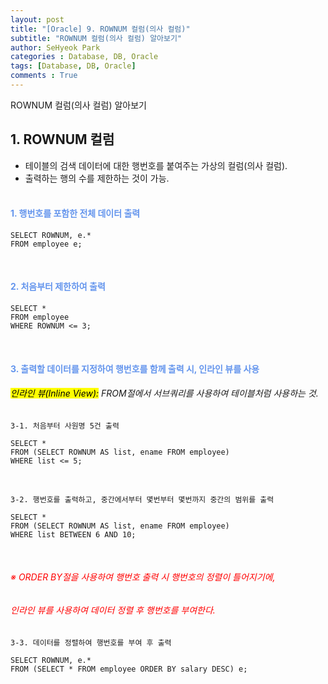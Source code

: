 ```yaml
---
layout: post
title: "[Oracle] 9. ROWNUM 컬럼(의사 컬럼)"
subtitle: "ROWNUM 컬럼(의사 컬럼) 알아보기"
author: SeHyeok Park
categories : Database, DB, Oracle
tags: [Database, DB, Oracle]
comments : True
---
```

<div id='preview' class='display-none'>
ROWNUM 컬럼(의사 컬럼) 알아보기
</div>

## 1. ROWNUM 컬럼
- 테이블의 검색 데이터에 대한 행번호를 붙여주는 가상의 컬럼(의사 컬럼).
- 출력하는 행의 수를 제한하는 것이 가능.
<br><br>

#### <span style="color:cornflowerblue">1. 행번호를 포함한 전체 데이터 출력</span>
```
SELECT ROWNUM, e.* 
FROM employee e;
```
<br>

#### <span style="color:cornflowerblue">2. 처음부터 제한하여 출력</span>
```
SELECT * 
FROM employee 
WHERE ROWNUM <= 3;
```
<br>

#### <span style="color:cornflowerblue">3. 출력할 데이터를 지정하여 행번호를 함께 출력 시, 인라인 뷰를 사용</span>
###### <mark>인라인 뷰(Inline View):</mark> FROM절에서 서브쿼리를 사용하여 테이블처럼 사용하는 것.
`3-1. 처음부터 사원명 5건 출력`
```
SELECT * 
FROM (SELECT ROWNUM AS list, ename FROM employee) 
WHERE list <= 5;
```
<br>

`3-2. 행번호를 출력하고, 중간에서부터 몇번부터 몇번까지 중간의 범위를 출력`
```
SELECT * 
FROM (SELECT ROWNUM AS list, ename FROM employee) 
WHERE list BETWEEN 6 AND 10;
```
<br>

###### <span style="color:red">※ ORDER BY절을 사용하여 행번호 출력 시 행번호의 정렬이 틀어지기에,</span>
###### <span style="color:red">인라인 뷰를 사용하여 데이터 정렬 후 행번호를 부여한다.</span>
`3-3. 데이터를 정렬하여 행번호를 부여 후 출력`
```
SELECT ROWNUM, e.*
FROM (SELECT * FROM employee ORDER BY salary DESC) e;
```
<br>